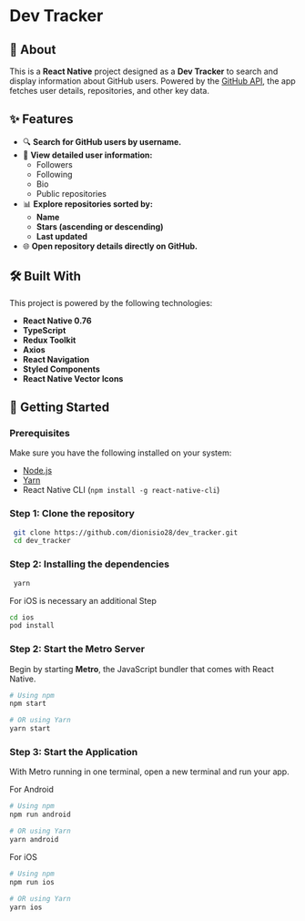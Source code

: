 # **Dev Tracker**

## 📖 **About**

This is a **React Native** project designed as a **Dev Tracker** to search and display information about GitHub users. Powered by the [GitHub API](https://docs.github.com/en/rest), the app fetches user details, repositories, and other key data.

## ✨ **Features**

- 🔍 **Search for GitHub users by username.**
- 📄 **View detailed user information:**
  - Followers
  - Following
  - Bio
  - Public repositories
- 📊 **Explore repositories sorted by:**
  - **Name**
  - **Stars (ascending or descending)**
  - **Last updated**
- 🌐 **Open repository details directly on GitHub.**

## 🛠️ **Built With**

This project is powered by the following technologies:

- **React Native 0.76**
- **TypeScript**
- **Redux Toolkit**
- **Axios**
- **React Navigation**
- **Styled Components**
- **React Native Vector Icons**

## 🚀 **Getting Started**

### **Prerequisites**

Make sure you have the following installed on your system:

- [Node.js](https://nodejs.org/)
- [Yarn](https://yarnpkg.com/)
- React Native CLI (`npm install -g react-native-cli`)

### Step 1: Clone the repository
  ```bash
   git clone https://github.com/dionisio28/dev_tracker.git
   cd dev_tracker
   ```
 ### Step 2: Installing the dependencies
  ```bash
   yarn
   ```
   For iOS is necessary an additional Step
   ```bash
   cd ios
   pod install
   ```

### Step 2: Start the Metro Server

Begin by starting **Metro**, the JavaScript bundler that comes with React Native.

```bash
# Using npm
npm start

# OR using Yarn
yarn start
```

### Step 3: Start the Application
With Metro running in one terminal, open a new terminal and run your app.

For Android

```bash
# Using npm
npm run android

# OR using Yarn
yarn android
```

For iOS

```bash
# Using npm
npm run ios

# OR using Yarn
yarn ios
```